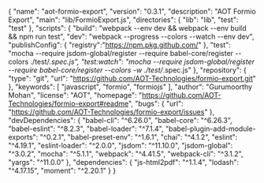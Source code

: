 {
  "name": "aot-formio-export",
  "version": "0.3.1",
  "description": "AOT Formio Export",
  "main": "lib/FormioExport.js",
  "directories": {
    "lib": "lib",
    "test": "test"
  },
  "scripts": {
    "build": "webpack --env dev && webpack --env build && npm run test",
    "dev": "webpack --progress --colors --watch --env dev",
    "publishConfig": {
      "registry":"https://npm.pkg.github.com/"
    },
    "test": "mocha --require jsdom-global/register --require babel-core/register --colors ./test/*.spec.js",
    "test:watch": "mocha --require jsdom-global/register --require babel-core/register --colors -w ./test/*.spec.js"
  },
  "repository": {
    "type": "git",
    "url": "https://github.com/AOT-Technologies/formio-export.git"
  },
  "keywords": [
    "javascript",
    "formio",
    "formiojs"
  ],
  "author": "Gurumoorthy Mohan",
  "license": "AOT",
  "homepage": "https://github.com/AOT-Technologies/formio-export#readme",
  "bugs": {
    "url": "https://github.com/AOT-Technologies/formio-export/issues"
  },
  "devDependencies": {
    "babel-cli": "^6.26.0",
    "babel-core": "^6.26.3",
    "babel-eslint": "^8.2.3",
    "babel-loader": "^7.1.4",
    "babel-plugin-add-module-exports": "^0.2.1",
    "babel-preset-env": "^1.6.1",
    "chai": "^4.1.2",
    "eslint": "^4.19.1",
    "eslint-loader": "^2.0.0",
    "jsdom": "^11.10.0",
    "jsdom-global": "^3.0.2",
    "mocha": "^5.1.1",
    "webpack": "^4.41.5",
    "webpack-cli": "^3.1.2",
    "yargs": "^11.0.0"
  },
  "dependencies": {
    "js-html2pdf": "^1.1.4",
    "lodash": "^4.17.15",
    "moment": "^2.20.1"
  }
}
